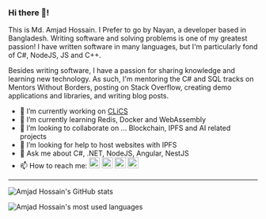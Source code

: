 ### Hi there 👋!

This is Md. Amjad Hossain. I Prefer to go by Nayan, a developer based in Bangladesh. Writing software and solving problems is one of my greatest passion! I have written software in many languages, but I'm particularly fond of C#, NodeJS, JS and C++.

Besides writing software, I have a passion for sharing knowledge and learning new technology. As such, I'm mentoring the C# and SQL tracks on Mentors Without Borders, posting on Stack Overflow, creating demo applications and libraries, and writing blog posts.

- 🔭 I’m currently working on [CLiCS](https://www.metlife.com.bd/about-us/foundation-ongoingprojects/)
- 🌱 I’m currently learning Redis, Docker and WebAssembly
- 👯 I’m looking to collaborate on ... Blockchain, IPFS and AI related projects
- 🤔 I’m looking for help to host websites with IPFS
- 💬 Ask me about C#, .NET, NodeJS, Angular, NestJS
- 📫 How to reach me: [<img src="https://cdn1.iconfinder.com/data/icons/logotypes/32/square-linkedin-128.png" width="22" />](https://www.linkedin.com/in/md-amjad-hossain/) [<img src="https://cdn1.iconfinder.com/data/icons/logotypes/32/square-twitter-128.png" width="22" />](https://twitter.com/nayanch39034162) [<img src="https://cdn4.iconfinder.com/data/icons/liu-square-blac/60/stackoverflow-square-social-media-128.png" width="22" />](https://stackoverflow.com/users/6275238/amjad) [<img src="https://cdn4.iconfinder.com/data/icons/aiga-symbol-signs/612/aiga_mail_bg-128.png" width="22" />](mailto:nayanchowdhury92@gmail.com)
---

![Amjad Hossain's GitHub stats](https://github-readme-stats.sabesansathananthan.vercel.app/api?username=nayan2&show_icons=true&hide_border=true&count_private=true&include_all_commits=true&theme=radical)

![Amjad Hossain's most used languages](https://github-readme-stats.sabesansathananthan.vercel.app/api/top-langs/?username=nayan2&layout=compact&theme=radical)
